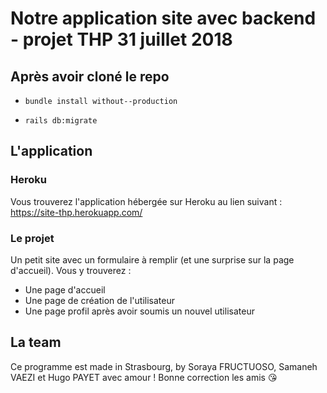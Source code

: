 # Notre application site avec backend - projet THP 31 juillet 2018

## Après avoir cloné le repo

- `bundle install without--production`

- `rails db:migrate`

## L'application

### Heroku

Vous trouverez l'application hébergée sur Heroku au lien suivant : https://site-thp.herokuapp.com/

### Le projet

Un petit site avec un formulaire à remplir (et une surprise sur la page d'accueil). Vous y trouverez :

- Une page d'accueil
- Une page de création de l'utilisateur
- Une page profil après avoir soumis un nouvel utilisateur

## La team

Ce programme est made in Strasbourg, by Soraya FRUCTUOSO, Samaneh VAEZI et Hugo PAYET avec amour ! Bonne correction les amis :kissing_heart:
